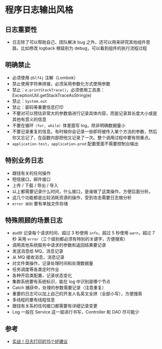 
# 程序日志输出风格

## 日志重要性

- 日志除了可以帮助自己、团队解决 bug 之外，还可以用来研究其他组件思路，比如修改 logback 根级别为 debug，可以看到组件的执行流程过程

## 明确禁止

- 必须使用 `@Slf4j` 注解（Lombok）
- 禁止使用字符串拼接，必须采用参数化方式使用参数
- 禁止：`e.printStackTrace()`，必须使用工具类：ExceptionUtil.getStackTraceAsString(e)
- 禁止：`System.out`
- 禁止：密码等重要信息打印
- 不要对可以预估非常大的参数值进行记录具体内容，而是记录其长度大小或是其他有意义的信息
- 不要在循环`（for, while）`体里面写 log，除非明确数据量小
- 不要记录重复的信息。有时候你会记录一些即将被传入某个方法的参数，然后你又忘记了，在函数内部把他又记录了一次。整个调用过程中要有侧重点。
- `application-test`，`application-prod` 配置里面不需要控制台输出

## 特别业务日志

- 跟钱有关的任何操作
- 短信接口，邮件接口
- 上传 / 下载 / 导出 / 导入
- 以上都需要记录什么时间，什么接口，是谁做了这类操作，方便后面分析。
- 这几个功能都是比较消耗资源的操作，受到攻击需要日志做分析
- `error 级别` 要有单独文件存储

## 特殊照顾的场景日志

- audit 记录每个请求时间，超过 3 秒使用 `info`，超过 5 秒使用 `warn`，超过 7 秒 采用 `error`（三个级别都必须有特别的关键字，方便搜索）
- 调用其他系统服务中请求的参数和返回结果要记录
- 发送消息给 MQ，消息记录
- 从 MQ 接收消息，消息记录
- 对文件类操作，记录处理时间和处理数据量
- 任务调度等各类定时作业
- 各种开启类配置，记录状态变化
- 集群系统要有系统标识，能在 log 中识别是哪个节点
- Catch 捕获中，处理的参数需要记录（注意重复）
- 重要的日志可以加上自己的开发人名英文全拼（全部小写），方便搜索
- 多线程的要有线程信息
- 跟钱有关系的任何接口都需要有详细记录变更
- Log 一般在 Service 这一层进行书写，Controller 和 DAO 尽可能少


## 参考

- [实战！日志打印的15个好建议](https://juejin.cn/post/7010889983149998117)